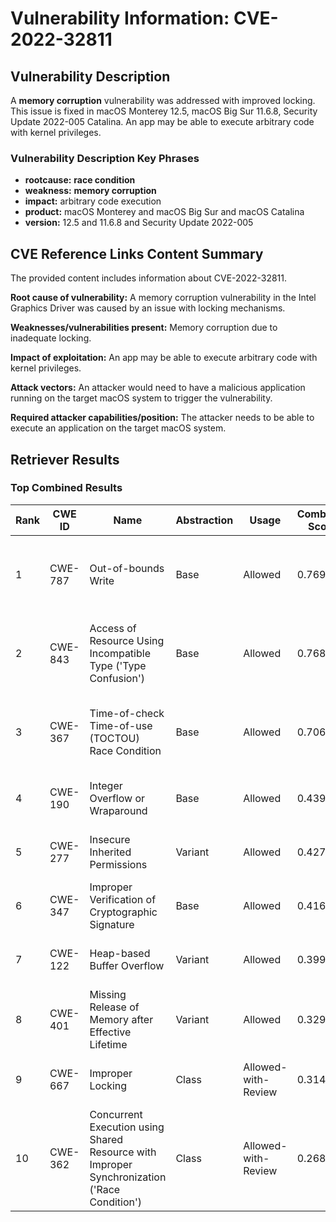 # Vulnerability Information: CVE-2022-32811

## Vulnerability Description
A **memory corruption** vulnerability was addressed with improved locking. This issue is fixed in macOS Monterey 12.5, macOS Big Sur 11.6.8, Security Update 2022-005 Catalina. An app may be able to execute arbitrary code with kernel privileges.

### Vulnerability Description Key Phrases
- **rootcause:** **race condition**
- **weakness:** **memory corruption**
- **impact:** arbitrary code execution
- **product:** macOS Monterey and macOS Big Sur and macOS Catalina
- **version:** 12.5 and 11.6.8 and Security Update 2022-005

## CVE Reference Links Content Summary
The provided content includes information about CVE-2022-32811.

**Root cause of vulnerability:**
A memory corruption vulnerability in the Intel Graphics Driver was caused by an issue with locking mechanisms.

**Weaknesses/vulnerabilities present:**
Memory corruption due to inadequate locking.

**Impact of exploitation:**
An app may be able to execute arbitrary code with kernel privileges.

**Attack vectors:**
An attacker would need to have a malicious application running on the target macOS system to trigger the vulnerability.

**Required attacker capabilities/position:**
The attacker needs to be able to execute an application on the target macOS system.

## Retriever Results

### Top Combined Results

| Rank | CWE ID | Name | Abstraction | Usage | Combined Score | Retrievers | Individual Scores |
|------|--------|------|-------------|-------|---------------|------------|-------------------|
| 1 | CWE-787 | Out-of-bounds Write | Base | Allowed | 0.7697 | dense, sparse, graph | dense: 0.597, sparse: 0.446, graph: 0.604 |
| 2 | CWE-843 | Access of Resource Using Incompatible Type ('Type Confusion') | Base | Allowed | 0.7681 | dense, sparse, graph | dense: 0.540, sparse: 0.409, graph: 0.737 |
| 3 | CWE-367 | Time-of-check Time-of-use (TOCTOU) Race Condition | Base | Allowed | 0.7065 | dense, sparse, graph | dense: 0.546, sparse: 0.298, graph: 0.734 |
| 4 | CWE-190 | Integer Overflow or Wraparound | Base | Allowed | 0.4399 | dense, sparse | dense: 0.541, sparse: 0.296 |
| 5 | CWE-277 | Insecure Inherited Permissions | Variant | Allowed | 0.4278 | dense, sparse | dense: 0.557, sparse: 0.323 |
| 6 | CWE-347 | Improper Verification of Cryptographic Signature | Base | Allowed | 0.4166 | dense, sparse | dense: 0.518, sparse: 0.275 |
| 7 | CWE-122 | Heap-based Buffer Overflow | Variant | Allowed | 0.3999 | dense, sparse | dense: 0.514, sparse: 0.308 |
| 8 | CWE-401 | Missing Release of Memory after Effective Lifetime | Variant | Allowed | 0.3299 | dense, sparse | dense: 0.529, sparse: 0.162 |
| 9 | CWE-667 | Improper Locking | Class | Allowed-with-Review | 0.3143 | dense, sparse | dense: 0.563, sparse: 0.442 |
| 10 | CWE-362 | Concurrent Execution using Shared Resource with Improper Synchronization ('Race Condition') | Class | Allowed-with-Review | 0.2683 | dense, sparse | dense: 0.556, sparse: 0.312 |

